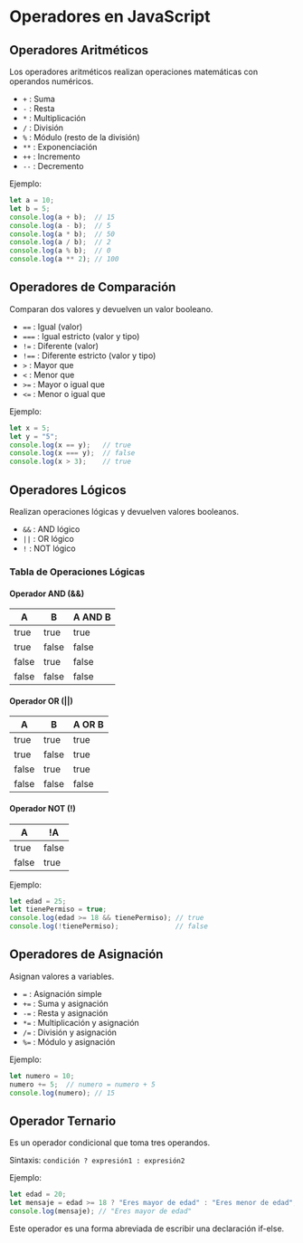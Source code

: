 # Operadores en JavaScript

## Operadores Aritméticos
Los operadores aritméticos realizan operaciones matemáticas con operandos numéricos.

- `+` : Suma
- `-` : Resta
- `*` : Multiplicación
- `/` : División
- `%` : Módulo (resto de la división)
- `**` : Exponenciación
- `++` : Incremento
- `--` : Decremento

Ejemplo:
```javascript
let a = 10;
let b = 5;
console.log(a + b);  // 15
console.log(a - b);  // 5
console.log(a * b);  // 50
console.log(a / b);  // 2
console.log(a % b);  // 0
console.log(a ** 2); // 100
```

## Operadores de Comparación
Comparan dos valores y devuelven un valor booleano.

- `==` : Igual (valor)
- `===` : Igual estricto (valor y tipo)
- `!=` : Diferente (valor)
- `!==` : Diferente estricto (valor y tipo)
- `>` : Mayor que
- `<` : Menor que
- `>=` : Mayor o igual que
- `<=` : Menor o igual que

Ejemplo:
```javascript
let x = 5;
let y = "5";
console.log(x == y);   // true
console.log(x === y);  // false
console.log(x > 3);    // true
```

## Operadores Lógicos
Realizan operaciones lógicas y devuelven valores booleanos.

- `&&` : AND lógico
- `||` : OR lógico
- `!` : NOT lógico

### Tabla de Operaciones Lógicas

#### Operador AND (&&)
| A | B | A AND B |
|---|---|--------|
| true | true | true |
| true | false | false |
| false | true | false |
| false | false | false |

#### Operador OR (||)
| A | B | A OR B |
|---|---|--------|
| true | true | true |
| true | false | true |
| false | true | true |
| false | false | false |

#### Operador NOT (!)
| A | !A |
|---|-----|
| true | false |
| false | true |

Ejemplo:
```javascript
let edad = 25;
let tienePermiso = true;
console.log(edad >= 18 && tienePermiso); // true
console.log(!tienePermiso);              // false
```

## Operadores de Asignación
Asignan valores a variables.

- `=` : Asignación simple
- `+=` : Suma y asignación
- `-=` : Resta y asignación
- `*=` : Multiplicación y asignación
- `/=` : División y asignación
- `%=` : Módulo y asignación

Ejemplo:
```javascript
let numero = 10;
numero += 5;  // numero = numero + 5
console.log(numero); // 15
```

## Operador Ternario
Es un operador condicional que toma tres operandos.

Sintaxis: `condición ? expresión1 : expresión2`

Ejemplo:
```javascript
let edad = 20;
let mensaje = edad >= 18 ? "Eres mayor de edad" : "Eres menor de edad";
console.log(mensaje); // "Eres mayor de edad"
```

Este operador es una forma abreviada de escribir una declaración if-else.
